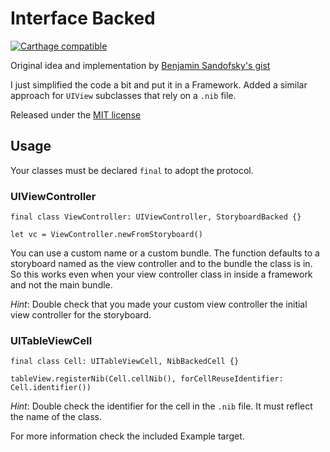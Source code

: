 # Interface Backed

[![Carthage
compatible](https://img.shields.io/badge/Carthage-compatible-4BC51D.svg?style=flat)](https://github.com/Carthage/Carthage)

Original idea and implementation by [Benjamin Sandofsky's
gist](https://gist.github.com/sandofsky/0a8b5977afb16af1c6083fe97f0ac867)

I just simplified the code a bit and put it in a Framework. Added a similar
approach for `UIView` subclasses that rely on a `.nib` file. 

Released under the [MIT license](LICENSE)

## Usage

Your classes must be declared `final` to adopt the protocol.

### UIViewController

```
final class ViewController: UIViewController, StoryboardBacked {}

let vc = ViewController.newFromStoryboard()
```

You can use a custom name or a custom bundle. The function defaults to
a storyboard named as the view controller and to the bundle the class is in. So
this works even when your view controller class in inside a framework and not
the main bundle.

*Hint*: Double check that you made your custom view controller the initial view
controller for the storyboard.

### UITableViewCell

```
final class Cell: UITableViewCell, NibBackedCell {}

tableView.registerNib(Cell.cellNib(), forCellReuseIdentifier: Cell.identifier())
```

*Hint*: Double check the identifier for the cell in the `.nib` file. It must
reflect the name of the class.

For more information check the included Example target. 
